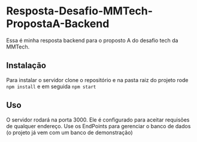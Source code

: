 # Resposta-Desafio-MMTech-PropostaA-Backend
Essa é minha resposta backend para o proposto A do desafio tech da MMTech.

## Instalação

 Para instalar o servidor clone o repositório e na pasta raiz do projeto rode `npm install` e em seguida `npm start`

 ## Uso

  O servidor rodará na porta 3000. Ele é configurado para aceitar requisões de qualquer endereço. Use os EndPoints para gerenciar o banco de dados (o projeto já vem com um banco de demonstração)
